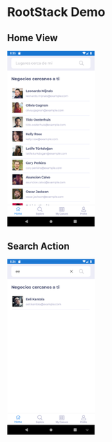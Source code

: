 # RootStack Demo

## Home View
<img src="https://github.com/wilsonvargas/RootStackDemo/blob/main/images/ss1.png" 
data-canonical-src="https://github.com/wilsonvargas/RootStackDemo/blob/main/images/ss1.png"
 width="40%" height="40%" />
 
 ## Search Action
 <img src="https://github.com/wilsonvargas/RootStackDemo/blob/main/images/ss2.png" 
data-canonical-src="https://github.com/wilsonvargas/RootStackDemo/blob/main/images/ss2.png"
 width="40%" height="40%" />
